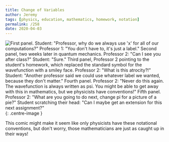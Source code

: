 ```yaml
---
title: Change of Variables
author: Jeremy
tags: [physics, education, mathematics, homework, notation]
permalink: /258
date: 2020-04-03
---
```


![First panel. Student: "Professor, why do we always use 'x' for all of our computations?" Professor 1: "You don't have to, it's just a label." Second panel, two weeks later in quantum mechanics. Professor 2: "Can I see you after class?" Student: "Sure." Third panel, Professor 2 pointing to the student's homework, which replaced the standard symbol for the wavefunction with a smiley face. Professor 2: "What is this atrocity?!" Student: "Another professor said we could use whatever label we wanted, because they don't matter." Fourth panel. Professor 2: "Never do this again. The wavefunction is always written as psi. You might be able to get away with this in mathematics, but we physicists have conventions!" Fifth panel. Professor 2: "What are you going to do next, change pi for a picture of a pie?" Student scratching their head: "Can I maybe get an extension for this next assignment?"](https://res.cloudinary.com/dh3hm8pb7/image/upload/c_scale,q_auto:best,w_615/v1535842782/Handwaving/Published/ChangeOfVariables.png){: .centre-image }

This comic might make it seem like only physicists have these notational conventions, but don't worry, those mathematicians are just as caught up in their ways!
